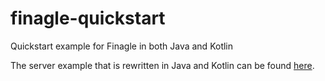 # finagle-quickstart
Quickstart example for Finagle in both Java and Kotlin

The server example that is rewritten in Java and Kotlin can be found [here](https://github.com/twitter/finagle/tree/develop/doc/src/sphinx/code/quickstart).
